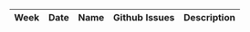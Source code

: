 | **Week** | **Date** | **Name** | **Github Issues** | **Description** |
|----------|----------|----------|------------------|-------------|
